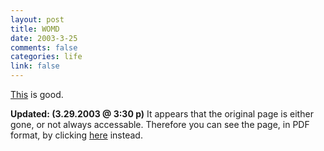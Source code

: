 ```yaml
--- 
layout: post
title: WOMD
date: 2003-3-25
comments: false
categories: life
link: false
---
```

<a href="http://www.coxar.pwp.blueyonder.co.uk/" target="_blank">This</a> is good.

<strong>Updated: (3.29.2003 @ 3:30 p)</strong> It appears that the original page is either gone, or not always accessable. Therefore you can see the page, in PDF format, by clicking <a href="http://www.zanshin.net/womd.pdf">here</a> instead.
